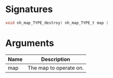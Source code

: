 <!-- start reference -->

# Signatures

```c
void nh_map_TYPE_destroy( nh_map_TYPE_t map )
```

# Arguments

|Name|Description|
|---|---|
|map|The map to operate on.|

<!-- end reference -->
